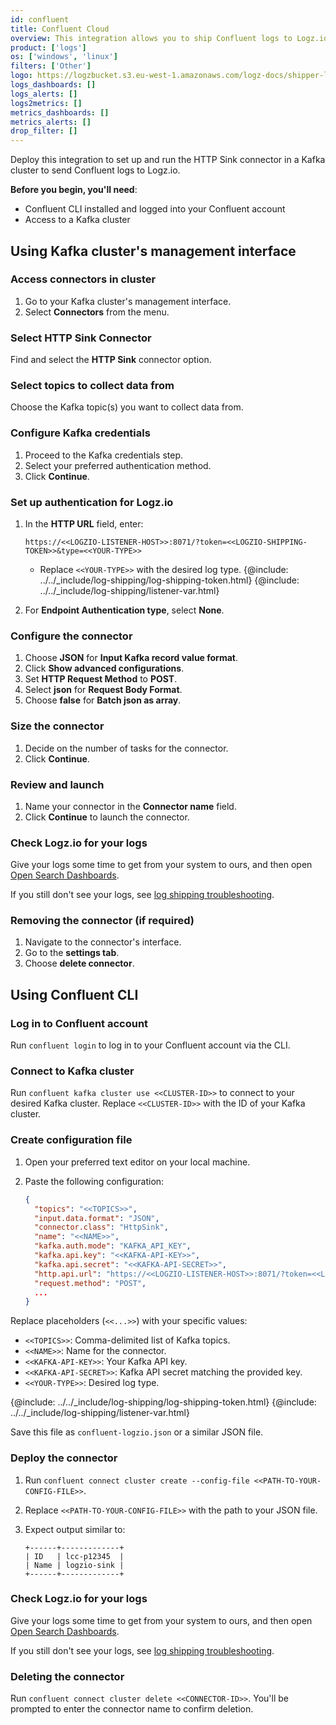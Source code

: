 ```yaml
---
id: confluent
title: Confluent Cloud
overview: This integration allows you to ship Confluent logs to Logz.io using Cloud HTTP Sink.
product: ['logs']
os: ['windows', 'linux']
filters: ['Other']
logo: https://logzbucket.s3.eu-west-1.amazonaws.com/logz-docs/shipper-logos/confluent.png
logs_dashboards: []
logs_alerts: []
logs2metrics: []
metrics_dashboards: []
metrics_alerts: []
drop_filter: []
---
```



Deploy this integration to set up and run the HTTP Sink connector in a Kafka cluster to send Confluent logs to Logz.io.

**Before you begin, you'll need**:

* Confluent CLI installed and logged into your Confluent account
* Access to a Kafka cluster


## Using Kafka cluster's management interface

### Access connectors in cluster

1. Go to your Kafka cluster's management interface.
2. Select **Connectors** from the menu.

### Select HTTP Sink Connector

Find and select the **HTTP Sink** connector option.

### Select topics to collect data from

Choose the Kafka topic(s) you want to collect data from.

### Configure Kafka credentials

1. Proceed to the Kafka credentials step.
2. Select your preferred authentication method.
3. Click **Continue**.

### Set up authentication for Logz.io

1. In the **HTTP URL** field, enter:

   ```
   https://<<LOGZIO-LISTENER-HOST>>:8071/?token=<<LOGZIO-SHIPPING-TOKEN>>&type=<<YOUR-TYPE>>
   ```
   - Replace `<<YOUR-TYPE>>` with the desired log type.
   {@include: ../../_include/log-shipping/log-shipping-token.html}
   {@include: ../../_include/log-shipping/listener-var.html}

2. For **Endpoint Authentication type**, select **None**.

### Configure the connector

1. Choose **JSON** for **Input Kafka record value format**.
2. Click **Show advanced configurations**.
3. Set **HTTP Request Method** to **POST**.
4. Select **json** for **Request Body Format**.
5. Choose **false** for **Batch json as array**.

###  Size the connector

1. Decide on the number of tasks for the connector.
2. Click **Continue**.

### Review and launch

1. Name your connector in the **Connector name** field.
2. Click **Continue** to launch the connector.

### Check Logz.io for your logs

Give your logs some time to get from your system to ours, and then open [Open Search Dashboards](https://app.logz.io/#/dashboard/osd). 
  
If you still don't see your logs, see [log shipping troubleshooting](https://docs.logz.io/docs/user-guide/log-management/troubleshooting/log-shipping-troubleshooting).

### Removing the connector (if required)

1. Navigate to the connector's interface.
2. Go to the **settings tab**.
3. Choose **delete connector**.


## Using Confluent CLI

### Log in to Confluent account

Run `confluent login` to log in to your Confluent account via the CLI.

### Connect to Kafka cluster

Run `confluent kafka cluster use <<CLUSTER-ID>>` to connect to your desired Kafka cluster. Replace `<<CLUSTER-ID>>` with the ID of your Kafka cluster.

### Create configuration file

1. Open your preferred text editor on your local machine.
2. Paste the following configuration:

     ```json
     {
       "topics": "<<TOPICS>>",
       "input.data.format": "JSON",
       "connector.class": "HttpSink",
       "name": "<<NAME>>",
       "kafka.auth.mode": "KAFKA_API_KEY",
       "kafka.api.key": "<<KAFKA-API-KEY>>",
       "kafka.api.secret": "<<KAFKA-API-SECRET>>",
       "http.api.url": "https://<<LOGZIO-LISTENER-HOST>>:8071/?token=<<LOGZIO-SHIPPING-TOKEN>>&type=<<YOUR-TYPE>>",
       "request.method": "POST",
       ...
     }
     ```

Replace placeholders (`<<...>>`) with your specific values:

* `<<TOPICS>>`: Comma-delimited list of Kafka topics.
* `<<NAME>>`: Name for the connector.
* `<<KAFKA-API-KEY>>`: Your Kafka API key.
* `<<KAFKA-API-SECRET>>`: Kafka API secret matching the provided key.
* `<<YOUR-TYPE>>`: Desired log type.

{@include: ../../_include/log-shipping/log-shipping-token.html}
{@include: ../../_include/log-shipping/listener-var.html}

Save this file as `confluent-logzio.json` or a similar JSON file.

### Deploy the connector

1. Run `confluent connect cluster create --config-file <<PATH-TO-YOUR-CONFIG-FILE>>`.
2. Replace `<<PATH-TO-YOUR-CONFIG-FILE>>` with the path to your JSON file.
3. Expect output similar to:

     ```
     +------+-------------+
     | ID   | lcc-p12345  |
     | Name | logzio-sink |
     +------+-------------+
     ```

### Check Logz.io for your logs

Give your logs some time to get from your system to ours, and then open [Open Search Dashboards](https://app.logz.io/#/dashboard/osd). 
  
If you still don't see your logs, see [log shipping troubleshooting](https://docs.logz.io/docs/user-guide/log-management/troubleshooting/log-shipping-troubleshooting).

### Deleting the connector

Run `confluent connect cluster delete <<CONNECTOR-ID>>`. You'll be prompted to enter the connector name to confirm deletion.
